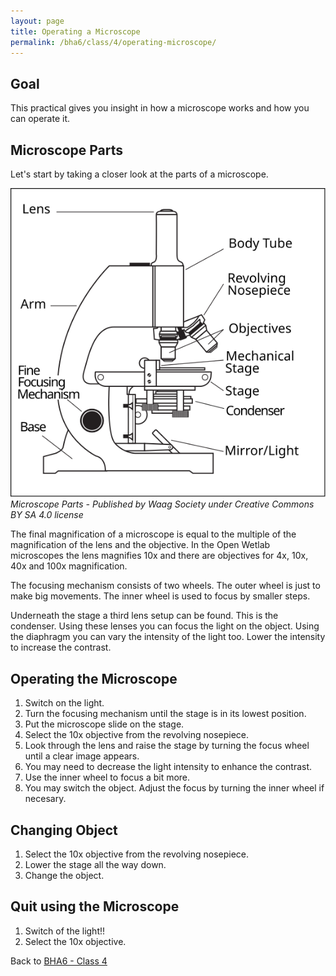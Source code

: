 ```yaml
---
layout: page
title: Operating a Microscope
permalink: /bha6/class/4/operating-microscope/
---
```


## Goal

This practical gives you insight in how a microscope works and how you can operate it.

## Microscope Parts

Let's start by taking a closer look at the parts of a microscope.

![Microscope Parts - CC BY SA 4.0](/bha6/class/4/microscope-parts.svg)
*Microscope Parts - Published by Waag Society under Creative Commons BY SA 4.0 license*

The final magnification of a microscope is equal to the multiple of the magnification of the lens and the objective. In the Open Wetlab microscopes the lens magnifies 10x and there are objectives for 4x, 10x, 40x and 100x magnification.

The focusing mechanism consists of two wheels. The outer wheel is just to make big movements. The inner wheel is used to focus by smaller steps.

Underneath the stage a third lens setup can be found. This is the condenser. Using these lenses you can focus the light on the object. Using the diaphragm you can vary the intensity of the light too. Lower the intensity to increase the contrast.

## Operating the Microscope

1. Switch on the light.
2. Turn the focusing mechanism until the stage is in its lowest position.
3. Put the microscope slide on the stage.
4. Select the 10x objective from the revolving nosepiece.
5. Look through the lens and raise the stage by turning the focus wheel until a clear image appears.
6. You may need to decrease the light intensity to enhance the contrast.
7. Use the inner wheel to focus a bit more.
8. You may switch the object. Adjust the focus by turning the inner wheel if necesary.

## Changing Object

1. Select the 10x objective from the revolving nosepiece.
2. Lower the stage all the way down.
3. Change the object.

## Quit using the Microscope

1. Switch of the light!!
2. Select the 10x objective.

Back to [BHA6 - Class 4](/bha6/class/4/)
